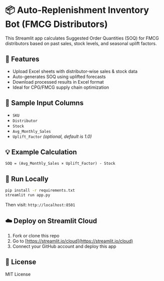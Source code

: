 
# 📦 Auto-Replenishment Inventory Bot (FMCG Distributors)

This Streamlit app calculates Suggested Order Quantities (SOQ) for FMCG distributors based on past sales, stock levels, and seasonal uplift factors.

## 🚀 Features
- Upload Excel sheets with distributor-wise sales & stock data
- Auto-generates SOQ using uplifted forecasts
- Download processed results in Excel format
- Ideal for CPG/FMCG supply chain optimization

## 📁 Sample Input Columns
- `SKU`
- `Distributor`
- `Stock`
- `Avg_Monthly_Sales`
- `Uplift_Factor` *(optional, default is 1.0)*

## 💡 Example Calculation
```
SOQ = (Avg_Monthly_Sales × Uplift_Factor) - Stock
```

## 🧪 Run Locally

```bash
pip install -r requirements.txt
streamlit run app.py
```

Then visit: `http://localhost:8501`

## ☁️ Deploy on Streamlit Cloud
1. Fork or clone this repo
2. Go to [https://streamlit.io/cloud](https://streamlit.io/cloud)
3. Connect your GitHub account and deploy this app

## 📄 License
MIT License
